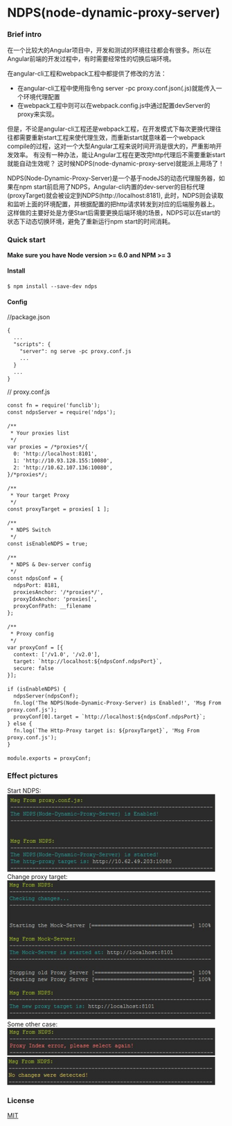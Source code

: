 # NDPS(node-dynamic-proxy-server)

### Brief intro
在一个比较大的Angular项目中，开发和测试的环境往往都会有很多。所以在Angular前端的开发过程中，有时需要经常性的切换后端环境。

在angular-cli工程和webpack工程中都提供了修改的方法： 
- 在angular-cli工程中使用指令ng server -pc proxy.conf.json(.js)就能传入一个环境代理配置
- 在webpack工程中则可以在webpack.config.js中通过配置devServer的proxy来实现。

但是，不论是angular-cli工程还是webpack工程，在开发模式下每次更换代理往往都需要重新start工程来使代理生效，而重新start就意味着一个webpack compile的过程，这对一个大型Angular工程来说时间开消是很大的，严重影响开发效率。
有没有一种办法，能让Angular工程在更改完http代理后不需要重新start就能自动生效呢？ 这时候NDPS(node-dynamic-proxy-serve)就能派上用场了！

NDPS(Node-Dynamic-Proxy-Server)是一个基于nodeJS的动态代理服务器，如果在npm start前启用了NDPS，Angular-cli内置的dev-server的目标代理(proxyTarget)就会被设定到NDPS(http://localhost:8181),
此时，NDPS则会读取和监听上面的环境配置，并根据配置的把http请求转发到对应的后端服务器上。
这样做的主要好处是方便Start后需要更换后端环境的场景，NDPS可以在start的状态下动态切换环境，避免了重新运行npm start的时间消耗。

### Quick start
**Make sure you have Node version >= 6.0 and NPM >= 3**

#### Install
```
$ npm install --save-dev ndps
```

#### Config
//package.json
```
{
  ...
  "scripts": {
    "server": ng serve -pc proxy.conf.js
    ...
  }
  ...
}
```
// proxy.conf.js
```
const fn = require('funclib');
const ndpsServer = require('ndps');

/**
 * Your proxies list
 */
var proxies = /*proxies*/{
  0: 'http://localhost:8101',
  1: 'http://10.93.128.155:10080',
  2: 'http://10.62.107.136:10080',
}/*proxies*/;

/**
 * Your target Proxy
 */
const proxyTarget = proxies[ 1 ];

/**
 * NDPS Switch
 */
const isEnableNDPS = true;

/**
 * NDPS & Dev-server config
 */
const ndpsConf = {
  ndpsPort: 8181,
  proxiesAnchor: '/*proxies*/',
  proxyIdxAnchor: 'proxies[',
  proxyConfPath: __filename
};

/**
 * Proxy config
 */
var proxyConf = [{
  context: ['/v1.0', '/v2.0'],
  target: `http://localhost:${ndpsConf.ndpsPort}`,
  secure: false
}];

if (isEnableNDPS) {
  ndpsServer(ndpsConf);
  fn.log('The NDPS(Node-Dynamic-Proxy-Server) is Enabled!', 'Msg From proxy.conf.js');
  proxyConf[0].target = `http://localhost:${ndpsConf.ndpsPort}`;
} else {
  fn.log(`The Http-Proxy target is: ${proxyTarget}`, 'Msg From proxy.conf.js');
}

module.exports = proxyConf;
```

### Effect pictures
Start NDPS:<br>
<img src="src/img/ndps0.jpg" width="480" alt="ndps"/><br>
Change proxy target:<br>
<img src="src/img/ndps1.jpg" width="480" alt="ndps"/><br>
Some other case:<br>
<img src="src/img/ndps2.jpg" width="480" alt="ndps"/><br>
<img src="src/img/ndps3.jpg" width="480" alt="ndps"/>

### License
 [MIT](/LICENSE)
